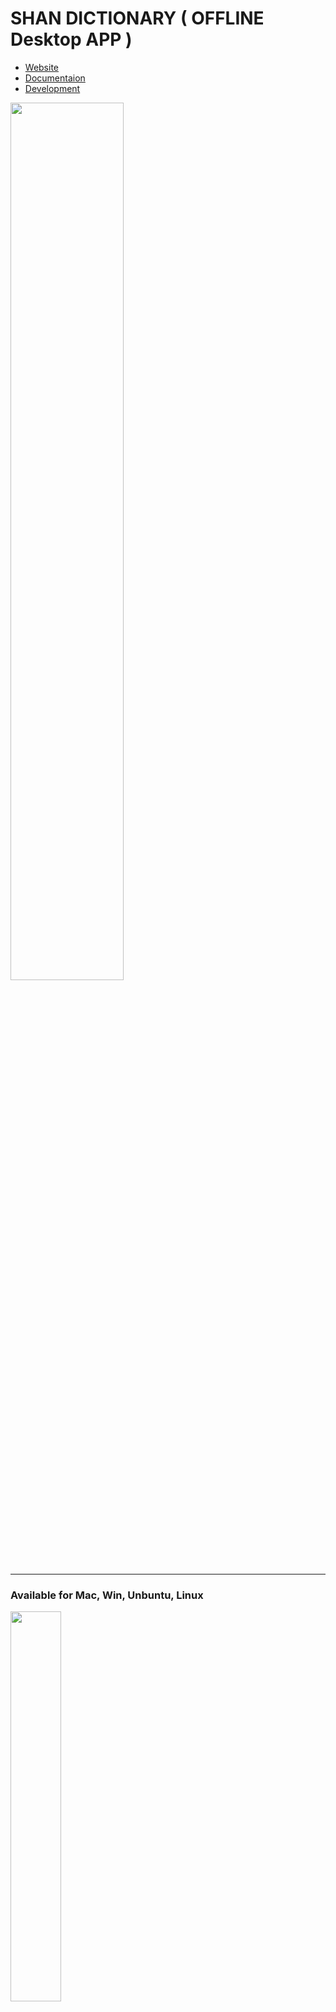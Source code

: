 # SHAN DICTIONARY ( OFFLINE Desktop APP )

- [Website](https://shandictionary.com)
- [Documentaion](https://docs.shandictionary.com)
- [Development](#development)

<img src="https://user-images.githubusercontent.com/33022876/189477326-d18585c5-f6d7-4f40-9e38-f3a7a2cc1125.png" width="60%">

--------

### Available for Mac, Win, Unbuntu, Linux
<img width="40%" src="https://user-images.githubusercontent.com/33022876/189477308-edc1c8cf-20db-4b2c-9986-16ec01212f28.png">

[Download Here](https://github.com/haohaaorg/shan-dictionary-offline/releases)


---------

# Development

## Getting Start

#### Create .env (Keep this in HaoHaa Dev team because this repo is public)

#### Install dependencies

```
npm install
```

#### Develop

```
npm run dev
```

---

## Building App

#### Build script

```
npm run build
```

#### For Mac
```
npx electron-builder
```

#### For Linux

```
npx electron-builder --linux
```

#### For Window

```
npx electron-builder --win
```

---

- [HaoHaa](https://github.com/haohaaorg)
- [SIIT](https://shaniit.org)
